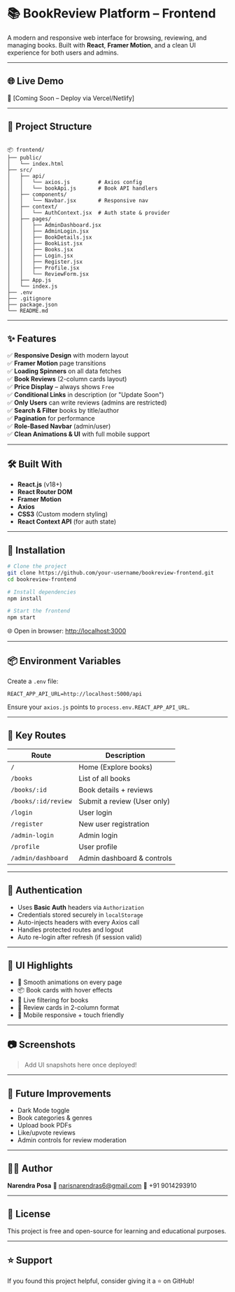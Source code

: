 # 📚 BookReview Platform – Frontend

A modern and responsive web interface for browsing, reviewing, and managing books. Built with **React**, **Framer Motion**, and a clean UI experience for both users and admins.

---

## 🌐 Live Demo

🚀 [Coming Soon – Deploy via Vercel/Netlify]

---

## 📁 Project Structure

```

📦 frontend/
├── public/
│   └── index.html
├── src/
│   ├── api/
│   │   └── axios.js         # Axios config
│   │   └── bookApi.js       # Book API handlers
│   ├── components/
│   │   └── Navbar.jsx       # Responsive nav
│   ├── context/
│   │   └── AuthContext.jsx  # Auth state & provider
│   ├── pages/
│   │   ├── AdminDashboard.jsx
│   │   ├── AdminLogin.jsx
│   │   ├── BookDetails.jsx
│   │   ├── BookList.jsx
│   │   ├── Books.jsx
│   │   ├── Login.jsx
│   │   ├── Register.jsx
│   │   ├── Profile.jsx
│   │   └── ReviewForm.jsx
│   ├── App.js
│   └── index.js
├── .env
├── .gitignore
├── package.json
└── README.md

```

---

## ✨ Features

✅ **Responsive Design** with modern layout  
✅ **Framer Motion** page transitions  
✅ **Loading Spinners** on all data fetches  
✅ **Book Reviews** (2-column cards layout)  
✅ **Price Display** – always shows `Free`  
✅ **Conditional Links** in description (or "Update Soon")  
✅ **Only Users** can write reviews (admins are restricted)  
✅ **Search & Filter** books by title/author  
✅ **Pagination** for performance  
✅ **Role-Based Navbar** (admin/user)  
✅ **Clean Animations & UI** with full mobile support

---

## 🛠️ Built With

- **React.js** (v18+)
- **React Router DOM**
- **Framer Motion**
- **Axios**
- **CSS3** (Custom modern styling)
- **React Context API** (for auth state)

---

## 🔧 Installation

```bash
# Clone the project
git clone https://github.com/your-username/bookreview-frontend.git
cd bookreview-frontend

# Install dependencies
npm install

# Start the frontend
npm start
```

🌐 Open in browser: [http://localhost:3000](http://localhost:3000)

---

## 📦 Environment Variables

Create a `.env` file:

```env
REACT_APP_API_URL=http://localhost:5000/api
```

Ensure your `axios.js` points to `process.env.REACT_APP_API_URL`.

---

## 📌 Key Routes

| Route               | Description                 |
| ------------------- | --------------------------- |
| `/`                 | Home (Explore books)        |
| `/books`            | List of all books           |
| `/books/:id`        | Book details + reviews      |
| `/books/:id/review` | Submit a review (User only) |
| `/login`            | User login                  |
| `/register`         | New user registration       |
| `/admin-login`      | Admin login                 |
| `/profile`          | User profile                |
| `/admin/dashboard`  | Admin dashboard & controls  |

---

## 🔐 Authentication

- Uses **Basic Auth** headers via `Authorization`
- Credentials stored securely in `localStorage`
- Auto-injects headers with every Axios call
- Handles protected routes and logout
- Auto re-login after refresh (if session valid)

---

## 🎨 UI Highlights

- 💫 Smooth animations on every page
- 📦 Book cards with hover effects
- 🔎 Live filtering for books
- 🧾 Review cards in 2-column format
- 📱 Mobile responsive + touch friendly

---

## 📷 Screenshots

> Add UI snapshots here once deployed!

---

## 🧠 Future Improvements

- Dark Mode toggle
- Book categories & genres
- Upload book PDFs
- Like/upvote reviews
- Admin controls for review moderation

---

## 👨‍💻 Author

**Narendra Posa**
📧 [narisnarendras6@gmail.com](mailto:narisnarendras6@gmail.com)
📱 +91 9014293910

---

## 📄 License

This project is free and open-source for learning and educational purposes.

---

## ⭐️ Support

If you found this project helpful, consider giving it a ⭐ on GitHub!

```


```
